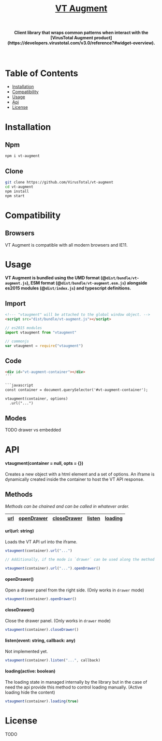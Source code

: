 <h1 align="center">
    <a href="https://github.com/VirusTotal/vt-augment">VT Augment</a><br>
	<br>
</h1>

<h4 align="center">
	Client library that wraps common patterns when interact with the [VirusTotal Augment product](https://developers.virustotal.com/v3.0/reference?#widget-overview).
</h4>

<br>

# Table of Contents

* [Installation](#installation)
* [Compatibility](#compatibility)
* [Usage](#usage)
* [Api](#api)
* [License](#license)

# Installation

## Npm

```sh
npm i vt-augment
```

## Clone

```sh
git clone https://github.com/VirusTotal/vt-augment
cd vt-augment
npm install
npm start
```

# Compatibility

## Browsers

VT Augment is compatible with all modern browsers and IE11.

# Usage

**VT Augment is bundled using the UMD format (@`dist/bundle/vt-augment.js`), ESM format (@`dist/bundle/vt-augment.esm.js`) alongside es2015 modules (@`dist/index.js`) and typescript definitions.**

## Import

```html
<!--- "vtaugment" will be attached to the global window object. -->
<script src="dist/bundle/vt-augment.js"></script>
```

```typescript
// es2015 modules
import vtaugment from "vtaugment"

// commonjs
var vtaugment = require("vtaugment")
```

## Code
```html
<div id="vt-augment-container"></div>
´´´

```javascript
const container = document.querySelector('#vt-augment-container');

vtaugment(container, options)
  .url("...")

```

## Modes

TODO drawer vs embedded

# API

#### vtaugment(container = null, opts = {})

Creates a new object with a html element and a set of options. An iframe is dynamically created inside the container to host the VT API response.

## Methods

*Methods can be chained and can be called in whatever order.*

| [url](#urlurl-string) | [openDrawer](#opendrawer) | [closeDrawer](#closedrawer) | [listen](#listenevent-string-callback-any) | [loading](#loading(active-boolean))
|-----|-----|-----|-----|-----|

#### url(url: string)

Loads the VT API url into the iframe.

```js
vtaugment(container).url("...")

// Additionally, if the mode is `drawer` can be used along the method `openDrawer`

vtaugment(container).url("...").openDrawer()

```

#### openDrawer()

Open a drawer panel from the right side. (Only works in `drawer` mode)

```js
vtaugment(container).openDrawer()

```

#### closeDrawer()

Close the drawer panel. (Only works in `drawer` mode)

```js
vtaugment(container).closeDrawer()

```

#### listen(event: string, callback: any)

Not implemented yet.

```js
vtaugment(container).listen("...", callback)

```

#### loading(active: boolean)

The loading state in managed internally by the library but in the case of need the api provide this method to control loading manually. (Active loading hide the content)

```js
vtaugment(container).loading(true)

```

# License

TODO

